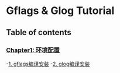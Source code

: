 # Gflags & Glog Tutorial

## Table of contents

### [Chapter1: 环境配置](chapter-01/README.md)

-[1. gflags编译安装](chapter-01/recipe-01/README.md)
-[2. glog编译安装](chapter-01/recipe-02/README.md)

